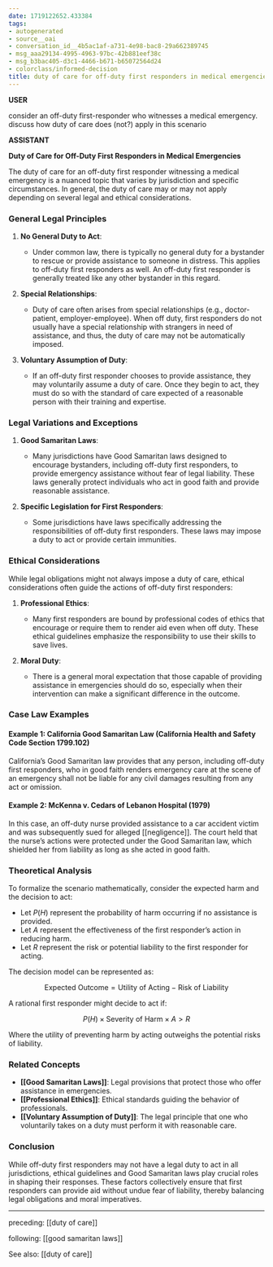 ```yaml
---
date: 1719122652.433384
tags:
- autogenerated
- source__oai
- conversation_id__4b5ac1af-a731-4e98-bac8-29a662389745
- msg_aaa29134-4995-4963-97bc-42b881eef38c
- msg_b3bac405-d3c1-4466-b671-b65072564d24
- colorclass/informed-decision
title: duty of care for off-duty first responders in medical emergencies
---
```


**USER**

consider an off-duty first-responder who witnesses a medical emergency. discuss how duty of care does (not?) apply in this scenario


**ASSISTANT**

**Duty of Care for Off-Duty First Responders in Medical Emergencies**

The duty of care for an off-duty first responder witnessing a medical emergency is a nuanced topic that varies by jurisdiction and specific circumstances. In general, the duty of care may or may not apply depending on several legal and ethical considerations.

### General Legal Principles

1. **No General Duty to Act**:
   - Under common law, there is typically no general duty for a bystander to rescue or provide assistance to someone in distress. This applies to off-duty first responders as well. An off-duty first responder is generally treated like any other bystander in this regard.

2. **Special Relationships**:
   - Duty of care often arises from special relationships (e.g., doctor-patient, employer-employee). When off duty, first responders do not usually have a special relationship with strangers in need of assistance, and thus, the duty of care may not be automatically imposed.

3. **Voluntary Assumption of Duty**:
   - If an off-duty first responder chooses to provide assistance, they may voluntarily assume a duty of care. Once they begin to act, they must do so with the standard of care expected of a reasonable person with their training and expertise.

### Legal Variations and Exceptions

1. **Good Samaritan Laws**:
   - Many jurisdictions have Good Samaritan laws designed to encourage bystanders, including off-duty first responders, to provide emergency assistance without fear of legal liability. These laws generally protect individuals who act in good faith and provide reasonable assistance.

2. **Specific Legislation for First Responders**:
   - Some jurisdictions have laws specifically addressing the responsibilities of off-duty first responders. These laws may impose a duty to act or provide certain immunities.

### Ethical Considerations

While legal obligations might not always impose a duty of care, ethical considerations often guide the actions of off-duty first responders:

1. **Professional Ethics**:
   - Many first responders are bound by professional codes of ethics that encourage or require them to render aid even when off duty. These ethical guidelines emphasize the responsibility to use their skills to save lives.

2. **Moral Duty**:
   - There is a general moral expectation that those capable of providing assistance in emergencies should do so, especially when their intervention can make a significant difference in the outcome.

### Case Law Examples

#### Example 1: **California Good Samaritan Law (California Health and Safety Code Section 1799.102)**

California’s Good Samaritan law provides that any person, including off-duty first responders, who in good faith renders emergency care at the scene of an emergency shall not be liable for any civil damages resulting from any act or omission.

#### Example 2: **McKenna v. Cedars of Lebanon Hospital (1979)**

In this case, an off-duty nurse provided assistance to a car accident victim and was subsequently sued for alleged [[negligence]]. The court held that the nurse’s actions were protected under the Good Samaritan law, which shielded her from liability as long as she acted in good faith.

### Theoretical Analysis

To formalize the scenario mathematically, consider the expected harm and the decision to act:

- Let $P(H)$ represent the probability of harm occurring if no assistance is provided.
- Let $A$ represent the effectiveness of the first responder’s action in reducing harm.
- Let $R$ represent the risk or potential liability to the first responder for acting.

The decision model can be represented as:

$$
\text{Expected Outcome} = \text{Utility of Acting} - \text{Risk of Liability}
$$

A rational first responder might decide to act if:

$$
P(H) \times \text{Severity of Harm} \times A > R
$$

Where the utility of preventing harm by acting outweighs the potential risks of liability.

### Related Concepts

- **[[Good Samaritan Laws]]**: Legal provisions that protect those who offer assistance in emergencies.
- **[[Professional Ethics]]**: Ethical standards guiding the behavior of professionals.
- **[[Voluntary Assumption of Duty]]**: The legal principle that one who voluntarily takes on a duty must perform it with reasonable care.

### Conclusion

While off-duty first responders may not have a legal duty to act in all jurisdictions, ethical guidelines and Good Samaritan laws play crucial roles in shaping their responses. These factors collectively ensure that first responders can provide aid without undue fear of liability, thereby balancing legal obligations and moral imperatives.


---

preceding: [[duty of care]]  


following: [[good samaritan laws]]

See also: [[duty of care]]